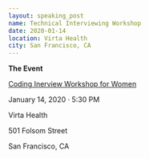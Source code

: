 ```yaml
---
layout: speaking_post
name: Technical Interviewing Workshop
date: 2020-01-14
location: Virta Health
city: San Francisco, CA
---
```


**The Event**

[Coding Inerview Workshop for Women](https://www.eventbrite.com/e/coding-interview-workshop-for-women-tickets-81410913233)

January 14, 2020 · 5:30 PM

Virta Health

501 Folsom Street

San Francisco, CA 

